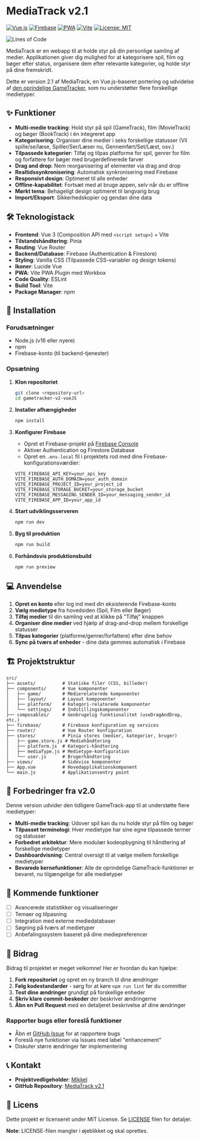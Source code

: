 # MediaTrack v2.1

[![Vue.js](https://img.shields.io/badge/Vue.js-4FC08D?style=for-the-badge&logo=vue.js&logoColor=white)](https://vuejs.org/)
[![Firebase](https://img.shields.io/badge/Firebase-DD2C00?style=for-the-badge&logo=firebase&logoColor=white)](https://firebase.google.com/)
[![PWA](https://img.shields.io/badge/PWA-5A0FC8?style=for-the-badge&logo=pwa&logoColor=white)](https://web.dev/progressive-web-apps/)
[![Vite](https://img.shields.io/badge/Vite-646CFF?style=for-the-badge&logo=vite&logoColor=white)](https://vitejs.dev/)
[![License: MIT](https://img.shields.io/badge/License-MIT-yellow.svg?style=for-the-badge)](#licens)

![Lines of Code](https://img.shields.io/badge/lines%20of%20code-3088%20lines-blue)

MediaTrack er en webapp til at holde styr på din personlige samling af medier. Applikationen giver dig mulighed for at kategorisere spil, film og bøger efter status, organisere dem efter relevante kategorier, og holde styr på dine fremskridt.

Dette er version 2.1 af MediaTrack, en Vue.js-baseret portering og udvidelse af [den oprindelige GameTracker](https://github.com/Mikkelka/gametracker-v2), som nu understøtter flere forskellige medietyper.

## ✨ Funktioner

- **Multi-medie tracking**: Hold styr på spil (GameTrack), film (MovieTrack) og bøger (BookTrack) i én integreret app
- **Kategorisering**: Organiser dine medier i seks forskellige statusser (Vil spille/se/læse, Spiller/Ser/Læser nu, Gennemført/Set/Læst, osv.)
- **Tilpassede kategorier**: Tilføj og tilpas platforme for spil, genrer for film og forfattere for bøger med brugerdefinerede farver
- **Drag and drop**: Nem reorganisering af elementer via drag and drop
- **Realtidssynkronisering**: Automatisk synkronisering med Firebase
- **Responsivt design**: Optimeret til alle enheder
- **Offline-kapabilitet**: Fortsæt med at bruge appen, selv når du er offline
- **Mørkt tema**: Behageligt design optimeret til langvarig brug
- **Import/Eksport**: Sikkerhedskopier og gendan dine data

## 🛠️ Teknologistack

- **Frontend**: Vue 3 (Composition API med `<script setup>`) + Vite
- **Tilstandshåndtering**: Pinia
- **Routing**: Vue Router
- **Backend/Database**: Firebase (Authentication & Firestore)
- **Styling**: Vanilla CSS (Tilpassede CSS-variabler og design tokens)
- **Ikoner**: Lucide Vue
- **PWA**: Vite PWA Plugin med Workbox
- **Code Quality**: ESLint
- **Build Tool**: Vite
- **Package Manager**: npm

## 🚀 Installation

### Forudsætninger

- Node.js (v16 eller nyere)
- npm
- Firebase-konto (til backend-tjenester)

### Opsætning

1. **Klon repositoriet**
   ```bash
   git clone <repository-url>
   cd gametracker-v2-vueJS
   ```

2. **Installer afhængigheder**
   ```bash
   npm install
   ```

3. **Konfigurer Firebase**
   - Opret et Firebase-projekt på [Firebase Console](https://console.firebase.google.com/)
   - Aktiver Authentication og Firestore Database
   - Opret en `.env.local` fil i projektets rod med dine Firebase-konfigurationsværdier:
   ```
   VITE_FIREBASE_API_KEY=your_api_key
   VITE_FIREBASE_AUTH_DOMAIN=your_auth_domain
   VITE_FIREBASE_PROJECT_ID=your_project_id
   VITE_FIREBASE_STORAGE_BUCKET=your_storage_bucket
   VITE_FIREBASE_MESSAGING_SENDER_ID=your_messaging_sender_id
   VITE_FIREBASE_APP_ID=your_app_id
   ```

4. **Start udviklingsserveren**
   ```bash
   npm run dev
   ```

5. **Byg til produktion**
   ```bash
   npm run build
   ```

6. **Forhåndsvis produktionsbuild**
   ```bash
   npm run preview
   ```

## 💻 Anvendelse

1. **Opret en konto** eller log ind med din eksisterende Firebase-konto
2. **Vælg medietype** fra hovedsiden (Spil, Film eller Bøger)
3. **Tilføj medier** til din samling ved at klikke på "Tilføj" knappen
4. **Organiser dine medier** ved hjælp af drag-and-drop mellem forskellige statusser
5. **Tilpas kategorier** (platforme/genrer/forfattere) efter dine behov
6. **Sync på tværs af enheder** - dine data gemmes automatisk i Firebase

## 🏗️ Projektstruktur

```
src/
├── assets/          # Statiske filer (CSS, billeder)
├── components/      # Vue komponenter
│   ├── game/        # Medierelaterede komponenter
│   ├── layout/      # Layout komponenter
│   ├── platform/    # Kategori-relaterede komponenter
│   └── settings/    # Indstillingskomponenter
├── composables/     # Genbrugelig funktionalitet (useDragAndDrop, etc.)
├── firebase/        # Firebase konfiguration og services
├── router/          # Vue Router konfiguration
├── stores/          # Pinia stores (medier, kategorier, bruger)
│   ├── game.store.js # Mediehåndtering
│   ├── platform.js  # Kategori-håndtering 
│   ├── mediaType.js # Medietype-konfiguration
│   └── user.js      # Brugerhåndtering
├── views/           # Sidevise komponenter
├── App.vue          # Hovedapplikationskomponent
└── main.js          # Applikationsentry point
```

## 🔄 Forbedringer fra v2.0

Denne version udvider den tidligere GameTrack-app til at understøtte flere medietyper:

- **Multi-medie tracking**: Udover spil kan du nu holde styr på film og bøger
- **Tilpasset terminologi**: Hver medietype har sine egne tilpassede termer og statusser
- **Forbedret arkitektur**: Mere modulær kodeopbygning til håndtering af forskellige medietyper
- **Dashboardvisning**: Central oversigt til at vælge mellem forskellige medietyper
- **Bevarede kernefunktioner**: Alle de oprindelige GameTrack-funktioner er bevaret, nu tilgængelige for alle medietyper

## 📝 Kommende funktioner

- [ ] Avancerede statistikker og visualiseringer
- [ ] Temaer og tilpasning
- [ ] Integration med externe mediedatabaser
- [ ] Søgning på tværs af medietyper
- [ ] Anbefalingssystem baseret på dine mediepreferencer

## 🤝 Bidrag

Bidrag til projektet er meget velkomne! Her er hvordan du kan hjælpe:

1. **Fork repositoriet** og opret en ny branch til dine ændringer
2. **Følg kodestandarder** - sørg for at køre `npm run lint` før du committer
3. **Test dine ændringer** grundigt på forskellige enheder
4. **Skriv klare commit-beskeder** der beskriver ændringerne
5. **Åbn en Pull Request** med en detaljeret beskrivelse af dine ændringer

### Rapporter bugs eller foreslå funktioner
- Åbn et [GitHub Issue](../../issues) for at rapportere bugs
- Foreslå nye funktioner via Issues med label "enhancement"
- Diskuter større ændringer før implementering

## 📞 Kontakt

- **Projektvedligeholder**: [Mikkel](https://github.com/Mikkelka)
- **GitHub Repository**: [MediaTrack v2.1](../../)

## 📄 Licens

Dette projekt er licenseret under MIT License. Se [LICENSE](LICENSE) filen for detaljer.

**Note**: LICENSE-filen mangler i øjeblikket og skal oprettes.